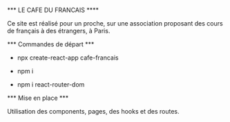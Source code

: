 *** LE CAFE DU FRANCAIS ****

Ce site est réalisé pour un proche, sur une association proposant des cours de français à des étrangers, à Paris.

*** Commandes de départ ***

- npx create-react-app cafe-francais

- npm i

- npm i react-router-dom

*** Mise en place ***

Utilisation des components, pages, des hooks et des routes.


